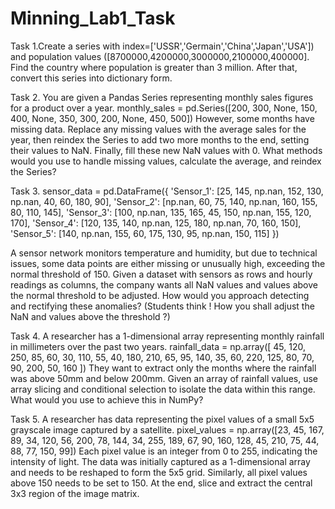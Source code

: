 # Minning_Lab1_Task
Task 1.Create a series with index=['USSR','Germain','China','Japan','USA']) and population values
([8700000,4200000,3000000,2100000,400000]. Find the country where population is
greater than 3 million. After that, convert this series into dictionary form.

Task 2.
You are given a Pandas Series representing monthly sales figures for a product over a year.
monthly_sales = pd.Series([200, 300, None, 150, 400, None, 350, 300, 200, None, 450,
500])
However, some months have missing data. Replace any missing values with the average
sales for the year, then reindex the Series to add two more months to the end, setting their
values to NaN. Finally, fill these new NaN values with 0. What methods would you use to
handle missing values, calculate the average, and reindex the Series?

Task 3.
sensor_data = pd.DataFrame({ 'Sensor_1': [25, 145, np.nan, 152, 130, np.nan, 40, 60, 180,
90], 'Sensor_2': [np.nan, 60, 75, 140, np.nan, 160, 155, 80, 110, 145], 'Sensor_3': [100,
np.nan, 135, 165, 45, 150, np.nan, 155, 120, 170], 'Sensor_4': [120, 135, 140, np.nan, 125,
180, np.nan, 70, 160, 150], 'Sensor_5': [140, np.nan, 155, 60, 175, 130, 95, np.nan, 150,
115] })

A sensor network monitors temperature and humidity, but due to technical issues, some
data points are either missing or unusually high, exceeding the normal threshold of 150.
Given a dataset with sensors as rows and hourly readings as columns, the company wants
all NaN values and values above the normal threshold to be adjusted. How would you
approach detecting and rectifying these anomalies?
(Students think ! How you shall adjust the NaN and values above the threshold ?)

Task 4.
A researcher has a 1-dimensional array representing monthly rainfall in millimeters over
the past two years.
rainfall_data = np.array([ 45, 120, 250, 85, 60, 30, 110, 55, 40, 180, 210, 65, 95, 140, 35,
60, 220, 125, 80, 70, 90, 200, 50, 160 ])
They want to extract only the months where the rainfall was above 50mm and below
200mm. Given an array of rainfall values, use array slicing and conditional selection to
isolate the data within this range. What would you use to achieve this in NumPy?

Task 5.
A researcher has data representing the pixel values of a small 5x5 grayscale image captured
by a satellite.
pixel_values = np.array([23, 45, 167, 89, 34, 120, 56, 200, 78, 144, 34, 255, 189, 67, 90,
160, 128, 45, 210, 75, 44, 88, 77, 150, 99])
Each pixel value is an integer from 0 to 255, indicating the intensity of light. The data was
initially captured as a 1-dimensional array and needs to be reshaped to form the 5x5 grid.
Similarly, all pixel values above 150 needs to be set to 150. At the end, slice and extract
the central 3x3 region of the image matrix.
